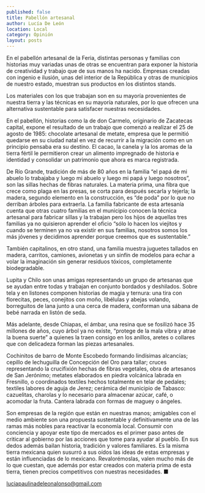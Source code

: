 ```yaml
---
published: false
title: Pabellón artesanal
author: Lucía De León
location: Local
category: Opinión
layout: posts
---
```


En el pabellón artesanal de la Feria, distintas personas y  familias con historias muy variadas unas de otras se encuentran para exponer la historia de creatividad y trabajo que de sus manos ha nacido. Empresas creadas con  ingenio e ilusión, unas del interior de la República y otras de municipios de nuestro estado, muestran sus productos en los distintos stands.

Los materiales con los que trabajan son en su mayoría provenientes de nuestra tierra y las técnicas en su mayoría naturales, por lo que ofrecen una alternativa sustentable para satisfacer nuestras necesidades.

En el pabellón, historias como la de don Carmelo, originario de Zacatecas capital, expone el resultado de un trabajo que comenzó a realizar el 25 de agosto de 1985: chocolate artesanal de metate, empresa que le permitió quedarse en su ciudad natal en vez de recurrir a la migración como en un principio pensaba era su destino.  El cacao, la canela y la los aromas de la tierra fértil le permitieron  crear un alimento impregnado de historia e identidad y consolidar un patrimonio que ahora es marca registrada.

De Río Grande, tradición de más de 80 años en la familia “el papá de mi abuelo lo trabajaba y luego mi abuelo y luego mi papá y luego nosotros”, son las sillas hechas de fibras naturales. La materia prima, una fibra  que crece como plaga en las presas, se corta para después secarla y tejerla; la madera, segundo elemento en la construcción, es “de poda” por lo que no derriban árboles para extraerla. La familia fabricante de esta artesanía cuenta que otras cuatro familias en el municipio conocen la técnica artesanal para fabricar sillas y la trabajan pero los hijos de aquellas tres familias ya no quisieron aprender el oficio “sólo lo hacen los viejitos y cuando se terminen ya no va existir en sus familias, nosotros somos los más jóvenes y decidimos aprender porque creemos que es sustentable.”

También capitalinos, en otro stand, una familia muestra juguetes tallados en madera, carritos, camiones, avionetas y un sinfín de modelos para echar a volar la imaginación sin generar residuos tóxicos, completamente biodegradable.

Lupita y Chilo son unas amigas representando un grupo de artesanas que se ayudan entre todas y trabajan en conjunto bordados y deshilados. Sobre tela y en  listones componen  historias de magia y ternura: una tira con florecitas, peces, conejitos con moño, libélulas y abejas volando, borreguitos de lana junto a una cerca de madera, conforman una sábana de bebé narrada en listón de seda.

Más adelante, desde Chiapas, el ámbar, una resina que se fosilizó hace 35 millones de años, cuyo árbol ya no existe, “protege de la mala vibra y atrae la buena suerte”  a quienes la traen consigo en los anillos, aretes o collares que con delicadeza forman las piezas artesanales.

Cochinitos de barro de Monte Escobedo formando lindísimas alcancías; cepillo de lechuguilla de Concepción del Oro para tallar; cruces representando la crucifixión hechas de fibras vegetales, obra de artesanos de San Jerónimo; metates elaborados en piedra volcánica labrada en Fresnillo, o coordinados textiles hechos totalmente en telar de pedales; textiles labores de aguja de Jerez; cerámica del municipio de Tabasco: cazuelitas, charolas y lo necesario para almacenar azúcar, café, o acomodar la fruta. Cantera labrada con formas de maguey  o ángeles.

Son empresas de la región que están en nuestras manos; amigables con el medio ambiente son una propuesta sustentable y definitivamente una de las ramas más nobles para reactivar la economía local. Consumir con conciencia y apoyar este tipo de mercados es el primer paso antes de criticar al gobierno por las acciones que tome para ayudar al pueblo. En sus dedos además bailan  historia,  tradición y valores familiares. Es la misma tierra mexicana quien susurró a sus oídos las ideas de estas empresas y están influenciadas de lo mexicano. Revalorémoslas, valen mucho más de lo que cuestan, que además por estar creados con materia prima de esta tierra, tienen precios competitivos con nuestras necesidades. ■


luciapaulinadeleonalonso@gmail.com
